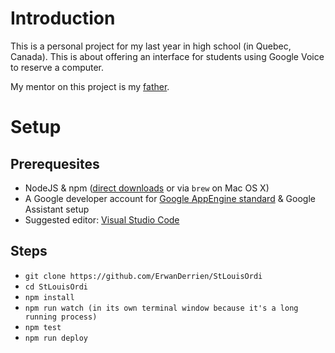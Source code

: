 # Introduction

This is a personal project for my last year in high school (in Quebec, Canada).
This is about offering an interface for students using Google Voice to reserve a computer.

My mentor on this project is my [father](https://github.com/DomDerrien).

# Setup

## Prerequesites

- NodeJS & npm ([direct downloads](https://nodejs.org/en/download/) or via `brew` on Mac OS X)
- A Google developer account for [Google AppEngine standard](https://cloud.google.com/appengine/docs/standard/nodejs/) & Google Assistant setup
- Suggested editor: [Visual Studio Code](https://code.visualstudio.com/)

## Steps

- `git clone https://github.com/ErwanDerrien/StLouisOrdi`
- `cd StLouisOrdi`
- `npm install`
- `npm run watch (in its own terminal window because it's a long running process)`
- `npm test`
- `npm run deploy`
